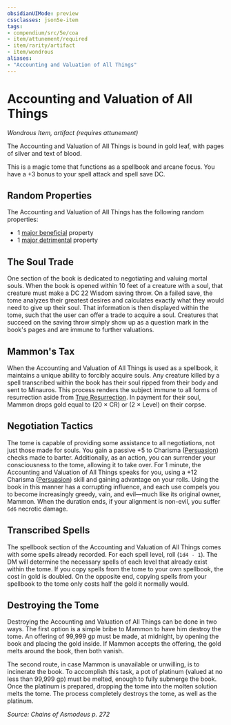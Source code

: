 ```yaml
---
obsidianUIMode: preview
cssclasses: json5e-item
tags:
- compendium/src/5e/coa
- item/attunement/required
- item/rarity/artifact
- item/wondrous
aliases: 
- "Accounting and Valuation of All Things"
---
```

# Accounting and Valuation of All Things
*Wondrous Item, artifact (requires attunement)*  


The Accounting and Valuation of All Things is bound in gold leaf, with pages of silver and text of blood.

This is a magic tome that functions as a spellbook and arcane focus. You have a +3 bonus to your spell attack and spell save DC.

## Random Properties

The Accounting and Valuation of All Things has the following random properties:

- 1 [major beneficial](/Systems/5e/tables/artifact-properties-major-beneficial-properties.md) property  
- 1 [major detrimental](/Systems/5e/tables/artifact-properties-major-detrimental-properties.md) property  

## The Soul Trade

One section of the book is dedicated to negotiating and valuing mortal souls. When the book is opened within 10 feet of a creature with a soul, that creature must make a DC 22 Wisdom saving throw. On a failed save, the tome analyzes their greatest desires and calculates exactly what they would need to give up their soul. That information is then displayed within the tome, such that the user can offer a trade to acquire a soul. Creatures that succeed on the saving throw simply show up as a question mark in the book's pages and are immune to further valuations.

## Mammon's Tax

When the Accounting and Valuation of All Things is used as a spellbook, it maintains a unique ability to forcibly acquire souls. Any creature killed by a spell transcribed within the book has their soul ripped from their body and sent to Minauros. This process renders the subject immune to all forms of resurrection aside from [True Resurrection](/Systems/5e/spells/true-resurrection.md). In payment for their soul, Mammon drops gold equal to (20 × CR) or (2 × Level) on their corpse.

## Negotiation Tactics

The tome is capable of providing some assistance to all negotiations, not just those made for souls. You gain a passive +5 to Charisma ([Persuasion](/Systems/5e/rules/skills.md#Persuasion)) checks made to barter. Additionally, as an action, you can surrender your consciousness to the tome, allowing it to take over. For 1 minute, the Accounting and Valuation of All Things speaks for you, using a +12 Charisma ([Persuasion](/Systems/5e/rules/skills.md#Persuasion)) skill and gaining advantage on your rolls. Using the book in this manner has a corrupting influence, and each use compels you to become increasingly greedy, vain, and evil—much like its original owner, Mammon. When the duration ends, if your alignment is non-evil, you suffer `6d6` necrotic damage.

## Transcribed Spells

The spellbook section of the Accounting and Valuation of All Things comes with some spells already recorded. For each spell level, roll (`1d4 - 1`). The DM will determine the necessary spells of each level that already exist within the tome. If you copy spells from the tome to your own spellbook, the cost in gold is doubled. On the opposite end, copying spells from your spellbook to the tome only costs half the gold it normally would.

## Destroying the Tome

Destroying the Accounting and Valuation of All Things can be done in two ways. The first option is a simple bribe to Mammon to have him destroy the tome. An offering of 99,999 gp must be made, at midnight, by opening the book and placing the gold inside. If Mammon accepts the offering, the gold melts around the book, then both vanish.

The second route, in case Mammon is unavailable or unwilling, is to incinerate the book. To accomplish this task, a pot of platinum (valued at no less than 99,999 gp) must be melted, enough to fully submerge the book. Once the platinum is prepared, dropping the tome into the molten solution melts the tome. The process completely destroys the tome, as well as the platinum.

*Source: Chains of Asmodeus p. 272*